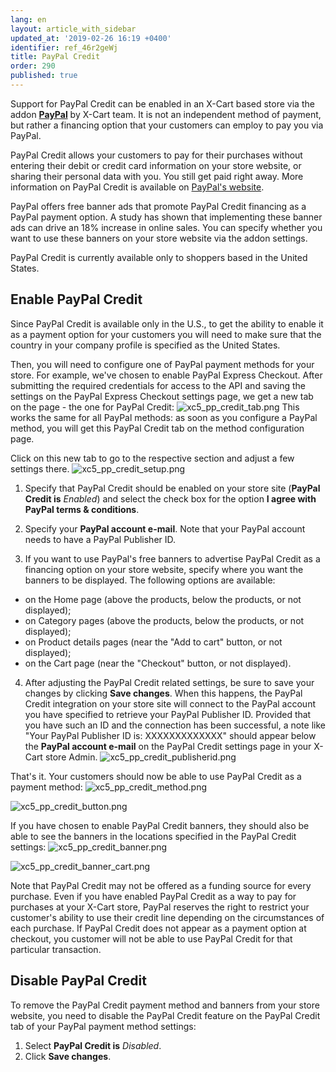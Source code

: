 ```yaml
---
lang: en
layout: article_with_sidebar
updated_at: '2019-02-26 16:19 +0400'
identifier: ref_46r2geWj
title: PayPal Credit
order: 290
published: true
---
```

Support for PayPal Credit can be enabled in an X-Cart based store via the addon **[PayPal](https://market.x-cart.com/addons/paypal.html "PayPal addon")** by X-Cart team. It is not an independent method of payment, but rather a financing option that your customers can employ to pay you via PayPal.  

PayPal Credit allows your customers to pay for their purchases without entering their debit or credit card information on your store website, or sharing their personal data with you. You still get paid right away. 
More information on PayPal Credit is available on [PayPal's website](https://www.paypal.com/us/webapps/mpp/paypal-credit).

PayPal offers free banner ads that promote PayPal Credit financing as a PayPal payment option. A study has shown that implementing these banner ads can drive an 18% increase in online sales. You can specify whether you want to use these banners on your store website via the addon settings.

PayPal Credit is currently available only to shoppers based in the United States. 

## Enable PayPal Credit
Since PayPal Credit is available only in the U.S., to get the ability to enable it as a payment option for your customers you will need to make sure that the country in your company profile is specified as the United States. 

Then, you will need to configure one of PayPal payment methods for your store. For example, we've chosen to enable PayPal Express Checkout. After submitting the required credentials for access to the API and saving the settings on the PayPal Express Checkout settings page, we get a new tab on the page - the one for PayPal Credit:
     ![xc5_pp_credit_tab.png]({{site.baseurl}}/attachments/ref_46r2geWj/xc5_pp_credit_tab.png)
This works the same for all PayPal methods: as soon as you configure a PayPal method, you will get this PayPal Credit tab on the method configuration page.

Click on this new tab to go to the respective section and adjust a few settings there.
     ![xc5_pp_credit_setup.png]({{site.baseurl}}/attachments/ref_46r2geWj/xc5_pp_credit_setup.png)

  1. Specify that PayPal Credit should be enabled on your store site (**PayPal Credit is** _Enabled_) and select the check box for the option **I agree with PayPal terms & conditions**. 

  2. Specify your **PayPal account e-mail**. Note that your PayPal account needs to have a PayPal Publisher ID.

  3. If you want to use PayPal's free banners to advertise PayPal Credit as a financing option on your store website, specify where you want the banners to be displayed. The following options are available:
   * on the Home page (above the products, below the products, or not displayed);
   * on Category pages (above the products, below the products, or not displayed);
   * on Product details pages (near the "Add to cart" button, or not displayed);
   * on the Cart page (near the "Checkout" button, or not displayed).

  4. After adjusting the PayPal Credit related settings, be sure to save your changes by clicking **Save changes**. When this happens, the PayPal Credit integration on your store site will connect to the PayPal account you have specified to retrieve your PayPal Publisher ID. Provided that you have such an ID and the connection has been successful, a note like "Your PayPal Publisher ID is: XXXXXXXXXXXXX" should appear below the **PayPal account e-mail** on the PayPal Credit settings page in your X-Cart store Admin. 
     ![xc5_pp_credit_publisherid.png]({{site.baseurl}}/attachments/ref_46r2geWj/xc5_pp_credit_publisherid.png)

That's it. Your customers should now be able to use PayPal Credit as a payment method:
   ![xc5_pp_credit_method.png]({{site.baseurl}}/attachments/ref_46r2geWj/xc5_pp_credit_method.png)

   ![xc5_pp_credit_button.png]({{site.baseurl}}/attachments/ref_46r2geWj/xc5_pp_credit_button.png)
   
If you have chosen to enable PayPal Credit banners, they should also be able to see the banners in the locations specified in the PayPal Credit settings:
   ![xc5_pp_credit_banner.png]({{site.baseurl}}/attachments/ref_46r2geWj/xc5_pp_credit_banner.png)

   ![xc5_pp_credit_banner_cart.png]({{site.baseurl}}/attachments/ref_46r2geWj/xc5_pp_credit_banner_cart.png)

Note that PayPal Credit may not be offered as a funding source for every purchase. Even if you have enabled PayPal Credit as a way to pay for purchases at your X-Cart store, PayPal reserves the right to restrict your customer's ability to use their credit line depending on the circumstances of each purchase. If PayPal Credit does not appear as a payment option at checkout, you customer will not be able to use PayPal Credit for that particular transaction.

## Disable PayPal Credit
To remove the PayPal Credit payment method and banners from your store website, you need to disable the PayPal Credit feature on the PayPal Credit tab of your PayPal payment method settings:

1. Select **PayPal Credit is** _Disabled_.
2. Click **Save changes**.
